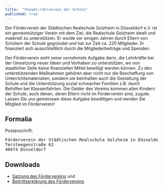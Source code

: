 ```yaml
---
title:  "F&ouml;rderverein der Schule"
published: true
---
```


Der F&ouml;rderverein der St&auml;dtischen Realschule Golzheim in D&uuml;sseldorf e.V. ist ein gemeinn&uuml;tziger Verein mit dem Ziel, die Realschule Golzheim ideell und materiell zu unterst&uuml;tzen. Er wurde vor einigen Jahren durch Eltern von Sch&uuml;lern der Schule gegr&uuml;ndet und hat zur Zeit ca. 220 Mitglieder. Er finanziert sich ausschlie&szlig;lich durch die Mitgliederbeitr&auml;ge und Spenden. 

Der F&ouml;rderverein sieht seine vornehmste Aufgabe darin, die Lehrkr&auml;fte bei der Umsetzung neuer Ideen und Vorhaben zu unterst&uuml;tzen, wo von staatlicher Seite keine finanziellen Mittel bewilligt werden k&ouml;nnen. Zu den unterst&uuml;tzenden Ma&szlig;nahmen geh&ouml;ren aber nicht nur die Beschaffung von Unterrichtsmaterialien, sondern sie beinhalten auch die Gestaltung der Schule und die Unterst&uuml;tzung sozial schwacher Familien z.B. durch Beihilfen bei Klassenfahrten. Die Gelder des Vereins kommen allen Kindern der Schule, auch denen, deren Eltern nicht im F&ouml;rderverein sind, zugute. Lassen Sie uns gemeinsam diese Aufgabe bew&auml;ltigen und werden Sie Mitglied im F&ouml;rderverein!

## Formalia

Postanschrift: 

<pre>
F&ouml;rderverein der St&auml;dtischen Realschule Golzheim in D&uuml;sseldorf e.V.
Tersteegenstra&szlig;e 62
40474 D&uuml;sseldorf
</pre>

## Downloads

- [<i class="fa fa-cloud-download"></i> Satzung des F&ouml;rdervereins](foerderverein-realschule-golzheim-satzung.pdf) und 
- [<i class="fa fa-cloud-download"></i> Beitrittserkl&auml;rung des F&ouml;rdervereins](foerderverein-realschule-golzheim-beitrittserklaerung.pdf) 
